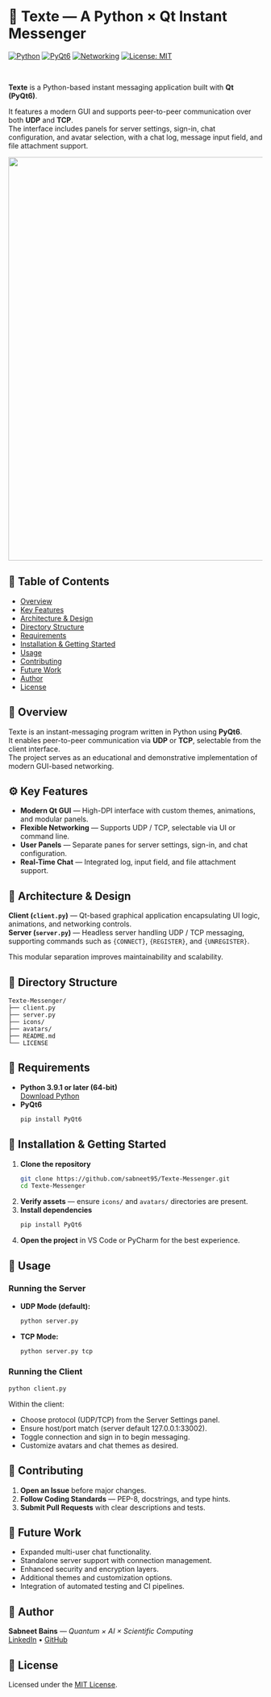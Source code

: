 # 💬 Texte — A Python × Qt Instant Messenger  

[![Python](https://img.shields.io/badge/Python-3.9%2B-blue?logo=python)](https://www.python.org/)
[![PyQt6](https://img.shields.io/badge/PyQt-6.x-orange?logo=qt&logoColor=white)](https://riverbankcomputing.com/software/pyqt/intro)
[![Networking](https://img.shields.io/badge/Protocol-UDP%20%7C%20TCP-lightgrey?logo=wireshark&logoColor=white)](#)
[![License: MIT](https://img.shields.io/badge/License-MIT-green.svg)](https://choosealicense.com/licenses/mit/)

<br>

**Texte** is a Python-based instant messaging application built with **Qt (PyQt6)**.  

It features a modern GUI and supports peer-to-peer communication over both **UDP** and **TCP**.  
The interface includes panels for server settings, sign-in, chat configuration, and avatar selection, with a chat log, message input field, and file attachment support.

<img src="https://github.com/sabneet95/Texte-Messenger/blob/master/messaging.png" width="800">


## 🧭 Table of Contents
- [Overview](#overview)
- [Key Features](#key-features)
- [Architecture & Design](#architecture--design)
- [Directory Structure](#directory-structure)
- [Requirements](#requirements)
- [Installation & Getting Started](#installation--getting-started)
- [Usage](#usage)
- [Contributing](#contributing)
- [Future Work](#future-work)
- [Author](#author)
- [License](#license)


## 🧩 Overview

Texte is an instant-messaging program written in Python using **PyQt6**.  
It enables peer-to-peer communication via **UDP** or **TCP**, selectable from the client interface.  
The project serves as an educational and demonstrative implementation of modern GUI-based networking.


## ⚙️ Key Features

- **Modern Qt GUI** — High-DPI interface with custom themes, animations, and modular panels.  
- **Flexible Networking** — Supports UDP / TCP, selectable via UI or command line.  
- **User Panels** — Separate panes for server settings, sign-in, and chat configuration.  
- **Real-Time Chat** — Integrated log, input field, and file attachment support.


## 🧱 Architecture & Design

**Client (`client.py`)** — Qt-based graphical application encapsulating UI logic, animations, and networking controls.  
**Server (`server.py`)** — Headless server handling UDP / TCP messaging, supporting commands such as `{CONNECT}`, `{REGISTER}`, and `{UNREGISTER}`.  

This modular separation improves maintainability and scalability.


## 📂 Directory Structure

```
Texte-Messenger/
├── client.py
├── server.py
├── icons/
├── avatars/
├── README.md
└── LICENSE
```


## 🧰 Requirements

- **Python 3.9.1 or later (64-bit)**  
  [Download Python](https://www.python.org/downloads/)  
- **PyQt6**  
  ```bash
  pip install PyQt6
  ```


## 🚀 Installation & Getting Started

1. **Clone the repository**
   ```bash
   git clone https://github.com/sabneet95/Texte-Messenger.git
   cd Texte-Messenger
   ```
2. **Verify assets** — ensure `icons/` and `avatars/` directories are present.  
3. **Install dependencies**
   ```bash
   pip install PyQt6
   ```
4. **Open the project** in VS Code or PyCharm for the best experience.


## 💬 Usage

### **Running the Server**
- **UDP Mode (default):**
  ```bash
  python server.py
  ```
- **TCP Mode:**
  ```bash
  python server.py tcp
  ```

### **Running the Client**
```bash
python client.py
```

Within the client:
- Choose protocol (UDP/TCP) from the Server Settings panel.  
- Ensure host/port match (server default 127.0.0.1:33002).  
- Toggle connection and sign in to begin messaging.  
- Customize avatars and chat themes as desired.


## 🤝 Contributing

1. **Open an Issue** before major changes.  
2. **Follow Coding Standards** — PEP-8, docstrings, and type hints.  
3. **Submit Pull Requests** with clear descriptions and tests.


## 🔮 Future Work

- Expanded multi-user chat functionality.  
- Standalone server support with connection management.  
- Enhanced security and encryption layers.  
- Additional themes and customization options.  
- Integration of automated testing and CI pipelines.


## 🧠 Author

**Sabneet Bains** — *Quantum × AI × Scientific Computing*  
[LinkedIn](https://www.linkedin.com/in/sabneet-bains/) • [GitHub](https://github.com/sabneet-bains)


## 📄 License

Licensed under the [MIT License](https://choosealicense.com/licenses/mit/).

